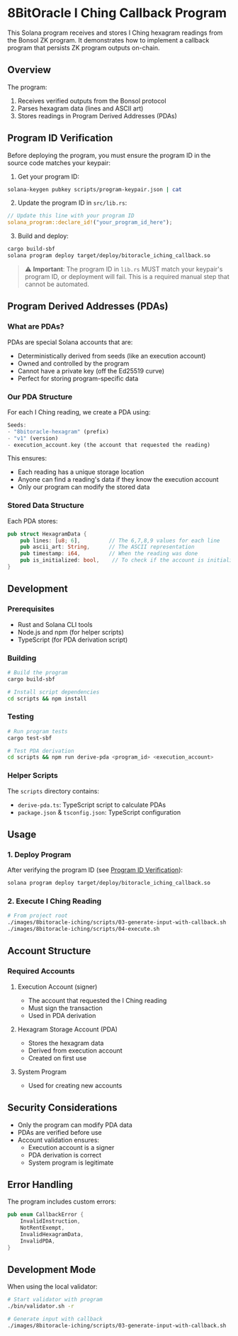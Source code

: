 # 8BitOracle I Ching Callback Program

This Solana program receives and stores I Ching hexagram readings from the Bonsol ZK program. It demonstrates how to implement a callback program that persists ZK program outputs on-chain.

## Overview

The program:
1. Receives verified outputs from the Bonsol protocol
2. Parses hexagram data (lines and ASCII art)
3. Stores readings in Program Derived Addresses (PDAs)

## Program ID Verification

Before deploying the program, you must ensure the program ID in the source code matches your keypair:

1. Get your program ID:
```bash
solana-keygen pubkey scripts/program-keypair.json | cat
```

2. Update the program ID in `src/lib.rs`:
```rust
// Update this line with your program ID
solana_program::declare_id!("your_program_id_here");
```

3. Build and deploy:
```bash
cargo build-sbf
solana program deploy target/deploy/bitoracle_iching_callback.so
```

> ⚠️ **Important**: The program ID in `lib.rs` MUST match your keypair's program ID, or deployment will fail. This is a required manual step that cannot be automated.

## Program Derived Addresses (PDAs)

### What are PDAs?
PDAs are special Solana accounts that are:
- Deterministically derived from seeds (like an execution account)
- Owned and controlled by the program
- Cannot have a private key (off the Ed25519 curve)
- Perfect for storing program-specific data

### Our PDA Structure
For each I Ching reading, we create a PDA using:
```rust
Seeds:
- "8bitoracle-hexagram" (prefix)
- "v1" (version)
- execution_account.key (the account that requested the reading)
```

This ensures:
- Each reading has a unique storage location
- Anyone can find a reading's data if they know the execution account
- Only our program can modify the stored data

### Stored Data Structure
Each PDA stores:
```rust
pub struct HexagramData {
    pub lines: [u8; 6],         // The 6,7,8,9 values for each line
    pub ascii_art: String,      // The ASCII representation
    pub timestamp: i64,         // When the reading was done
    pub is_initialized: bool,    // To check if the account is initialized
}
```

## Development

### Prerequisites
- Rust and Solana CLI tools
- Node.js and npm (for helper scripts)
- TypeScript (for PDA derivation script)

### Building
```bash
# Build the program
cargo build-sbf

# Install script dependencies
cd scripts && npm install
```

### Testing
```bash
# Run program tests
cargo test-sbf

# Test PDA derivation
cd scripts && npm run derive-pda <program_id> <execution_account>
```

### Helper Scripts
The `scripts` directory contains:
- `derive-pda.ts`: TypeScript script to calculate PDAs
- `package.json` & `tsconfig.json`: TypeScript configuration

## Usage

### 1. Deploy Program
After verifying the program ID (see [Program ID Verification](#program-id-verification)):
```bash
solana program deploy target/deploy/bitoracle_iching_callback.so
```

### 2. Execute I Ching Reading
```bash
# From project root
./images/8bitoracle-iching/scripts/03-generate-input-with-callback.sh
./images/8bitoracle-iching/scripts/04-execute.sh
```

## Account Structure

### Required Accounts
1. Execution Account (signer)
   - The account that requested the I Ching reading
   - Must sign the transaction
   - Used in PDA derivation

2. Hexagram Storage Account (PDA)
   - Stores the hexagram data
   - Derived from execution account
   - Created on first use

3. System Program
   - Used for creating new accounts

## Security Considerations

- Only the program can modify PDA data
- PDAs are verified before use
- Account validation ensures:
  - Execution account is a signer
  - PDA derivation is correct
  - System program is legitimate

## Error Handling

The program includes custom errors:
```rust
pub enum CallbackError {
    InvalidInstruction,
    NotRentExempt,
    InvalidHexagramData,
    InvalidPDA,
}
```

## Development Mode

When using the local validator:
```bash
# Start validator with program
./bin/validator.sh -r

# Generate input with callback
./images/8bitoracle-iching/scripts/03-generate-input-with-callback.sh
``` 